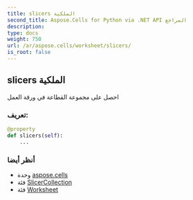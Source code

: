 ```yaml
---
title: slicers الملكية
second_title: Aspose.Cells for Python via .NET API المراجع
description:
type: docs
weight: 750
url: /ar/aspose.cells/worksheet/slicers/
is_root: false
---
```

##  slicers الملكية

احصل على مجموعة القطاعة في ورقة العمل
###  تعريف:
```python
@property
def slicers(self):
    ...
```

###  أنظر أيضا
* وحدة [aspose.cells](../../)
* فئة [SlicerCollection](/cells/python-net/ar/aspose.cells.slicers/slicercollection)
* فئة [Worksheet](/cells/python-net/ar/aspose.cells/worksheet)
